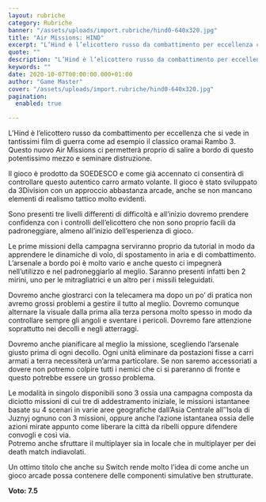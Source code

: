 ```yaml
---
layout: rubriche
category: Rubriche
banner: "/assets/uploads/import.rubriche/hind0-640x320.jpg"
title: "Air Missions: HIND"
excerpt: "L’Hind è l’elicottero russo da combattimento per eccellenza che si vede in tantissimi film di guerra come ad esempio il classico oramai Rambo 3. Questo nuovo Air Missions ci permetterà proprio di salire a bordo di questo potentissimo mezzo e seminare distruzione. Il gioco è prodotto da SOEDESCO e come già accennato ci consentirà di [&hellip"
quote: ""
description: "L’Hind è l’elicottero russo da combattimento per eccellenza che si vede in tantissimi film di guerra come ad esempio il classico oramai Rambo 3. Questo nuovo Air Missions ci permetterà proprio di salire a bordo di questo potentissimo mezzo e seminare distruzione. Il gioco è prodotto da SOEDESCO e come già accennato ci consentirà di [&hellip"
keywords: ""
date: 2020-10-07T00:00:00.000+01:00
author: "Game Master"
cover: "/assets/uploads/import.rubriche/hind0-640x320.jpg"
pagination:
  enabled: true

---
```


L’Hind è l’elicottero russo da combattimento per eccellenza che si vede in tantissimi film di guerra come ad esempio il classico oramai Rambo 3\. Questo nuovo Air Missions ci permetterà proprio di salire a bordo di questo potentissimo mezzo e seminare distruzione.

Il gioco è prodotto da SOEDESCO e come già accennato ci consentirà di controllare questo autentico carro armato volante. Il gioco è stato sviluppato da 3Division con un approccio abbastanza arcade, anche se non mancano elementi di realismo tattico molto evidenti.

Sono presenti tre livelli differenti di difficoltà e all’inizio dovremo prendere confidenza con i controlli dell’elicottero che non sono proprio facili da padroneggiare, almeno all’inizio dell’esperienza di gioco.

Le prime missioni della campagna serviranno proprio da tutorial in modo da apprendere le dinamiche di volo, di spostamento in aria e di combattimento. L’arsenale a bordo poi è molto vario e anche questo ci impegnerà nell’utilizzo e nel padroneggiarlo al meglio. Saranno presenti infatti ben 2 mirini, uno per le mitragliatrici e un altro per i missili teleguidati.

Dovremo anche giostrarci con la telecamera ma dopo un po’ di pratica non avremo grossi problemi a gestire il tutto al meglio. Dovremo comunque alternare la visuale dalla prima alla terza persona molto spesso in modo da controllare sempre gli angoli e sventare i pericoli. Dovremo fare attenzione soprattutto nei decolli e negli atterraggi.

Dovremo anche pianificare al meglio la missione, scegliendo l’arsenale giusto prima di ogni decollo. Ogni unità eliminare da postazioni fisse a carri armati a terra necessiterà un’arma particolare. Se non saremo accessoriati a dovere non potremo colpire tutti i nemici che ci si pareranno di fronte e questo potrebbe essere un grosso problema.

Le modalità in singolo disponibili sono 3 ossia una campagna composta da diciotto missioni di cui tre di addestramento iniziale, le missioni istantanee basate su 4 scenari in varie aree geografiche dall’Asia Centrale all’’Isola di Juznyj ognuno con 3 missioni, oppure anche l’azione istantanea ossia delle azioni mirate appunto come liberare la città da ribelli oppure difendere convogli e così via.  
Potremo anche sfruttare il multiplayer sia in locale che in multiplayer per dei death match indiavolati.

Un ottimo titolo che anche su Switch rende molto l’idea di come anche un gioco arcade possa contenere delle componenti simulative ben strutturate.

**Voto: 7.5**
